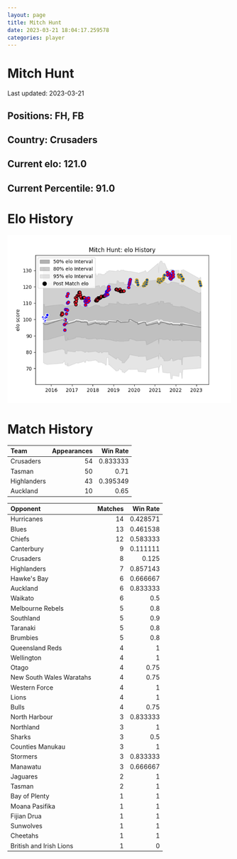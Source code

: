 ```yaml
---  
layout: page  
title: Mitch Hunt  
date: 2023-03-21 18:04:17.259578  
categories: player  
---
```

# Mitch Hunt


Last updated: 2023-03-21
## Positions: FH, FB

## Country: Crusaders

## Current elo: 121.0

## Current Percentile: 91.0

# Elo History


![elo history](history_MitchHunt.png)
# Match History


| Team        |   Appearances |   Win Rate |
|:------------|--------------:|-----------:|
| Crusaders   |            54 |   0.833333 |
| Tasman      |            50 |   0.71     |
| Highlanders |            43 |   0.395349 |
| Auckland    |            10 |   0.65     |

| Opponent                 |   Matches |   Win Rate |
|:-------------------------|----------:|-----------:|
| Hurricanes               |        14 |   0.428571 |
| Blues                    |        13 |   0.461538 |
| Chiefs                   |        12 |   0.583333 |
| Canterbury               |         9 |   0.111111 |
| Crusaders                |         8 |   0.125    |
| Highlanders              |         7 |   0.857143 |
| Hawke's Bay              |         6 |   0.666667 |
| Auckland                 |         6 |   0.833333 |
| Waikato                  |         6 |   0.5      |
| Melbourne Rebels         |         5 |   0.8      |
| Southland                |         5 |   0.9      |
| Taranaki                 |         5 |   0.8      |
| Brumbies                 |         5 |   0.8      |
| Queensland Reds          |         4 |   1        |
| Wellington               |         4 |   1        |
| Otago                    |         4 |   0.75     |
| New South Wales Waratahs |         4 |   0.75     |
| Western Force            |         4 |   1        |
| Lions                    |         4 |   1        |
| Bulls                    |         4 |   0.75     |
| North Harbour            |         3 |   0.833333 |
| Northland                |         3 |   1        |
| Sharks                   |         3 |   0.5      |
| Counties Manukau         |         3 |   1        |
| Stormers                 |         3 |   0.833333 |
| Manawatu                 |         3 |   0.666667 |
| Jaguares                 |         2 |   1        |
| Tasman                   |         2 |   1        |
| Bay of Plenty            |         1 |   1        |
| Moana Pasifika           |         1 |   1        |
| Fijian Drua              |         1 |   1        |
| Sunwolves                |         1 |   1        |
| Cheetahs                 |         1 |   1        |
| British and Irish Lions  |         1 |   0        |